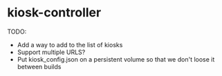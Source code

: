 # kiosk-controller


TODO: 

- Add a way to add to the list of kiosks
- Support multiple URLS?
- Put kiosk_config.json on a persistent volume so that we don't loose it between builds

